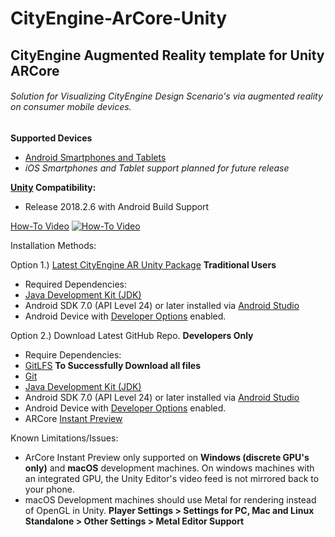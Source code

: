 # CityEngine-ArCore-Unity
## CityEngine Augmented Reality template for Unity ARCore
###### Solution for Visualizing CityEngine Design Scenario's via augmented reality on consumer mobile devices.

**Supported Devices**
- [Android Smartphones and Tablets](https://developers.google.com/ar/discover/supported-devices)
- _iOS Smartphones and Tablet support planned for future release_

**[Unity](https://unity3d.com/get-unity/download) Compatibility:**
- Release 2018.2.6 with Android Build Support

[How-To Video](https://youtu.be/-hGFLRV4bM8)
[![How-To Video](https://img.youtube.com/vi/-hGFLRV4bM8/0.jpg)](https://www.youtube.com/watch?v=-hGFLRV4bM8)

Installation Methods:

Option 1.) [Latest CityEngine AR Unity Package](https://esri.box.com/v/CityEngineAR) **Traditional Users**
- Required Dependencies:
- [Java Development Kit (JDK)](http://www.oracle.com/technetwork/java/javase/downloads/jdk8-downloads-2133151.html)
- Android SDK 7.0 (API Level 24) or later installed via [Android Studio](https://developer.android.com/studio/)
- Android Device with [Developer Options](https://developer.android.com/studio/debug/dev-options#enable) enabled. 

Option 2.) Download Latest GitHub Repo. **Developers Only**
- Require Dependencies:
- [GitLFS](https://git-lfs.github.com/) **To Successfully Download all files**
- [Git](https://git-scm.com/)
- [Java Development Kit (JDK)](http://www.oracle.com/technetwork/java/javase/downloads/jdk8-downloads-2133151.html)
- Android SDK 7.0 (API Level 24) or later installed via [Android Studio](https://developer.android.com/studio/)
- Android Device with [Developer Options](https://developer.android.com/studio/debug/dev-options#enable) enabled. 
- ARCore [Instant Preview](https://developers.google.com/ar/develop/unity/instant-preview)

Known Limitations/Issues:
- ArCore Instant Preview only supported on **Windows (discrete GPU's only)** and **macOS** development machines. On windows machines with an integrated GPU, the Unity Editor's video feed is not mirrored back to your phone.
- macOS Development machines should use Metal for rendering instead of OpenGL in Unity. **Player Settings > Settings for PC, Mac and Linux Standalone > Other Settings > Metal Editor Support**
